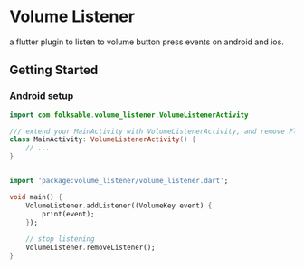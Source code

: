 # Volume Listener

a flutter plugin to listen to volume button press events on android and ios.

## Getting Started

### Android setup

```kotlin
import com.folksable.volume_listener.VolumeListenerActivity

/// extend your MainActivity with VolumeListenerActivity, and remove FlutterActivity
class MainActivity: VolumeListenerActivity() {
    // ...
}
```

```dart

import 'package:volume_listener/volume_listener.dart';

void main() {
    VolumeListener.addListener((VolumeKey event) {
        print(event);
    });
  
    // stop listening
    VolumeListener.removeListener();
}
```




